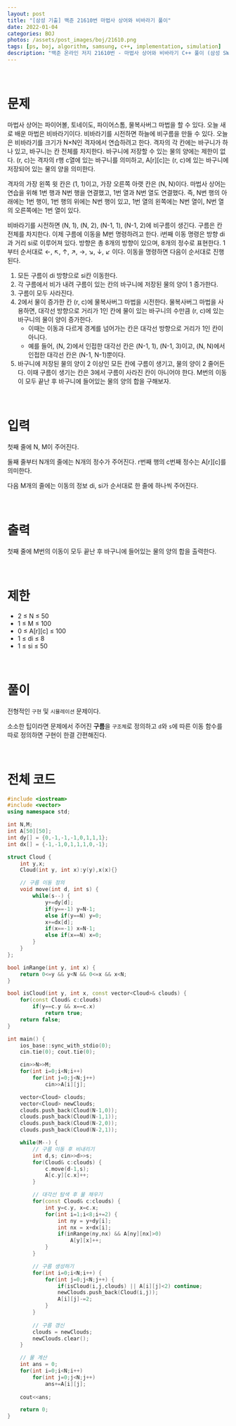 ```yaml
---
layout: post
title: "[삼성 기출] 백준 21610번 마법사 상어와 비바라기 풀이"
date: 2022-01-04
categories: BOJ
photos: /assets/post_images/boj/21610.png
tags: [ps, boj, algorithm, samsung, c++, implementation, simulation]
description: "백준 온라인 저지 21610번 - 마법사 상어와 비바라기 C++ 풀이 (삼성 SW 역량테스트 기출)"
---
```


<br>

# 문제

마법사 상어는 파이어볼, 토네이도, 파이어스톰, 물복사버그 마법을 할 수 있다. 오늘 새로 배운 마법은 비바라기이다. 비바라기를 시전하면 하늘에 비구름을 만들 수 있다. 오늘은 비바라기를 크기가 N×N인 격자에서 연습하려고 한다. 격자의 각 칸에는 바구니가 하나 있고, 바구니는 칸 전체를 차지한다. 바구니에 저장할 수 있는 물의 양에는 제한이 없다. (r, c)는 격자의 r행 c열에 있는 바구니를 의미하고, A[r][c]는 (r, c)에 있는 바구니에 저장되어 있는 물의 양을 의미한다.

격자의 가장 왼쪽 윗 칸은 (1, 1)이고, 가장 오른쪽 아랫 칸은 (N, N)이다. 마법사 상어는 연습을 위해 1번 행과 N번 행을 연결했고, 1번 열과 N번 열도 연결했다. 즉, N번 행의 아래에는 1번 행이, 1번 행의 위에는 N번 행이 있고, 1번 열의 왼쪽에는 N번 열이, N번 열의 오른쪽에는 1번 열이 있다.

비바라기를 시전하면 (N, 1), (N, 2), (N-1, 1), (N-1, 2)에 비구름이 생긴다. 구름은 칸 전체를 차지한다. 이제 구름에 이동을 M번 명령하려고 한다. i번째 이동 명령은 방향 di과 거리 si로 이루어져 있다. 방향은 총 8개의 방향이 있으며, 8개의 정수로 표현한다. 1부터 순서대로 ←, ↖, ↑, ↗, →, ↘, ↓, ↙ 이다. 이동을 명령하면 다음이 순서대로 진행된다.

1. 모든 구름이 di 방향으로 si칸 이동한다.
2. 각 구름에서 비가 내려 구름이 있는 칸의 바구니에 저장된 물의 양이 1 증가한다.
3. 구름이 모두 사라진다.
4. 2에서 물이 증가한 칸 (r, c)에 물복사버그 마법을 시전한다. 물복사버그 마법을 사용하면, 대각선 방향으로 거리가 1인 칸에 물이 있는 바구니의 수만큼 (r, c)에 있는 바구니의 물이 양이 증가한다.
    - 이때는 이동과 다르게 경계를 넘어가는 칸은 대각선 방향으로 거리가 1인 칸이 아니다.
    - 예를 들어, (N, 2)에서 인접한 대각선 칸은 (N-1, 1), (N-1, 3)이고, (N, N)에서 인접한 대각선 칸은 (N-1, N-1)뿐이다.
5. 바구니에 저장된 물의 양이 2 이상인 모든 칸에 구름이 생기고, 물의 양이 2 줄어든다. 이때 구름이 생기는 칸은 3에서 구름이 사라진 칸이 아니어야 한다.
M번의 이동이 모두 끝난 후 바구니에 들어있는 물의 양의 합을 구해보자.

<br>

# 입력

첫째 줄에 N, M이 주어진다.

둘째 줄부터 N개의 줄에는 N개의 정수가 주어진다. r번째 행의 c번째 정수는 A[r][c]를 의미한다.

다음 M개의 줄에는 이동의 정보 di, si가 순서대로 한 줄에 하나씩 주어진다.

<br>

# 출력

첫째 줄에 M번의 이동이 모두 끝난 후 바구니에 들어있는 물의 양의 합을 출력한다.

<br>

# 제한

- 2 ≤ N ≤ 50
- 1 ≤ M ≤ 100
- 0 ≤ A[r][c] ≤ 100
- 1 ≤ di ≤ 8
- 1 ≤ si ≤ 50

<br>

# 풀이

전형적인 `구현` 및 `시뮬레이션` 문제이다.

소소한 팁이라면 문제에서 주어진 **구름**을 `구조체`로 정의하고 `d`와 `s`에 따른 이동 함수를 따로 정의하면 구현이 한결 간편해진다.

<br>

# 전체 코드

```c++
#include <iostream>
#include <vector>
using namespace std;

int N,M;
int A[50][50];
int dy[] = {0,-1,-1,-1,0,1,1,1};
int dx[] = {-1,-1,0,1,1,1,0,-1};

struct Cloud {
    int y,x;
    Cloud(int y, int x):y(y),x(x){}

    // 구름 이동 정의
    void move(int d, int s) {
        while(s--) {
            y+=dy[d];
            if(y==-1) y=N-1;
            else if(y==N) y=0;
            x+=dx[d];
            if(x==-1) x=N-1;
            else if(x==N) x=0;
        }
    }
};

bool inRange(int y, int x) {
    return 0<=y && y<N && 0<=x && x<N;
}

bool isCloud(int y, int x, const vector<Cloud>& clouds) {
    for(const Cloud& c:clouds)
        if(y==c.y && x==c.x)
            return true;
    return false;
}

int main() {
    ios_base::sync_with_stdio(0);
    cin.tie(0); cout.tie(0);

    cin>>N>>M;
    for(int i=0;i<N;i++)
        for(int j=0;j<N;j++)
            cin>>A[i][j];

    vector<Cloud> clouds;
    vector<Cloud> newClouds;
    clouds.push_back(Cloud(N-1,0));
    clouds.push_back(Cloud(N-1,1));
    clouds.push_back(Cloud(N-2,0));
    clouds.push_back(Cloud(N-2,1));

    while(M--) {
        // 구름 이동 후 비내리기
        int d,s; cin>>d>>s;
        for(Cloud& c:clouds) {
            c.move(d-1,s);
            A[c.y][c.x]++;
        }

        // 대각선 탐색 후 물 채우기
        for(const Cloud& c:clouds) {
            int y=c.y, x=c.x;
            for(int i=1;i<8;i+=2) {
                int ny = y+dy[i];
                int nx = x+dx[i];
                if(inRange(ny,nx) && A[ny][nx]>0)
                    A[y][x]++;
            }
        }

        // 구름 생성하기
        for(int i=0;i<N;i++) {
            for(int j=0;j<N;j++) {
                if(isCloud(i,j,clouds) || A[i][j]<2) continue;
                newClouds.push_back(Cloud(i,j));
                A[i][j]-=2;
            }
        }
        
        // 구름 갱신
        clouds = newClouds;
        newClouds.clear();
    }

    // 물 계산
    int ans = 0;
    for(int i=0;i<N;i++)
        for(int j=0;j<N;j++)
            ans+=A[i][j];
            
    cout<<ans;

    return 0;
}
```